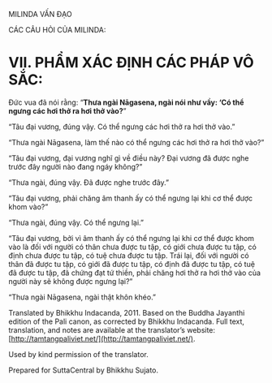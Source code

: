  

MILINDA VẤN ĐẠO

CÁC CÂU HỎI CỦA MILINDA:

# VII. PHẨM XÁC ĐỊNH CÁC PHÁP VÔ SẮC:

Đức vua đã nói rằng: “**Thưa ngài Nāgasena, ngài nói như vầy: ‘Có thể ngưng các hơi thở ra hơi thở vào?**”

“Tâu đại vương, đúng vậy. Có thể ngưng các hơi thở ra hơi thở vào.”

“Thưa ngài Nāgasena, làm thế nào có thể ngưng các hơi thở ra hơi thở vào?”

“Tâu đại vương, đại vương nghĩ gì về điều này? Đại vương đã được nghe trước đây người nào đang ngáy không?”

“Thưa ngài, đúng vậy. Đã được nghe trước đây.”

“Tâu đại vương, phải chăng âm thanh ấy có thể ngưng lại khi cơ thể được khom vào?”

“Thưa ngài, đúng vậy. Có thể ngưng lại.”

“Tâu đại vương, bởi vì âm thanh ấy có thể ngưng lại khi cơ thể được khom vào là đối với người có thân chưa được tu tập, có giới chưa được tu tập, có định chưa được tu tập, có tuệ chưa được tu tập. Trái lại, đối với người có thân đã được tu tập, có giới đã được tu tập, có định đã được tu tập, có tuệ đã được tu tập, đã chứng đạt tứ thiền, phải chăng hơi thở ra hơi thở vào của người này sẽ không được ngưng lại?”

“Thưa ngài Nāgasena, ngài thật khôn khéo.”

Translated by Bhikkhu Indacanda, 2011. Based on the Buddha Jayanthi edition of the Pali canon, as corrected by Bhikkhu Indacanda. Full text, translation, and notes are available at the translator’s website: [http://tamtangpaliviet.net/](http://tamtangpaliviet.net/).

Used by kind permission of the translator.

Prepared for SuttaCentral by Bhikkhu Sujato.